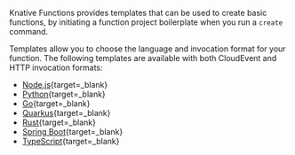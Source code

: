 <!-- Snippet used in the following topics:
- versioned/functions/README.md
-->
Knative Functions provides templates that can be used to create basic functions, by initiating a function project boilerplate when you run a `create` command.

Templates allow you to choose the language and invocation format for your function. The following templates are available with both CloudEvent and HTTP invocation formats:

- [Node.js](https://github.com/knative/func/blob/main/docs/function-templates/nodejs.md){target=_blank}
- [Python](https://github.com/knative/func/blob/main/docs/function-templates/python.md){target=_blank}
- [Go](https://github.com/knative/func/blob/main/docs/function-templates/golang.md){target=_blank}
- [Quarkus](https://github.com/knative/func/blob/main/docs/function-templates/quarkus.md){target=_blank}
- [Rust](https://github.com/knative/func/blob/main/docs/function-templates/rust.md){target=_blank}
- [Spring Boot](https://github.com/knative/func/blob/main/docs/function-templates/springboot.md){target=_blank}
- [TypeScript](https://github.com/knative/func/blob/main/docs/function-templates/typescript.md){target=_blank}
